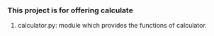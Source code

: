 ### This project is for offering calculate
1. calculator.py: module which provides the functions of calculator.

